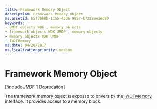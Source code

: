 ```yaml
---
title: Framework Memory Object
description: Framework Memory Object
ms.assetid: b5f7bb8b-115a-4536-9857-b7229ae2ec99
keywords:
- UMDF objects WDK , memory objects
- framework objects WDK UMDF , memory objects
- memory objects WDK UMDF
- IWDFMemory
ms.date: 04/20/2017
ms.localizationpriority: medium
---
```


# Framework Memory Object


[!include[UMDF 1 Deprecation](../umdf-1-deprecation.md)]

The framework memory object is exposed to drivers by the [IWDFMemory](https://msdn.microsoft.com/library/windows/hardware/ff559249) interface. It provides access to a memory block.

 

 





